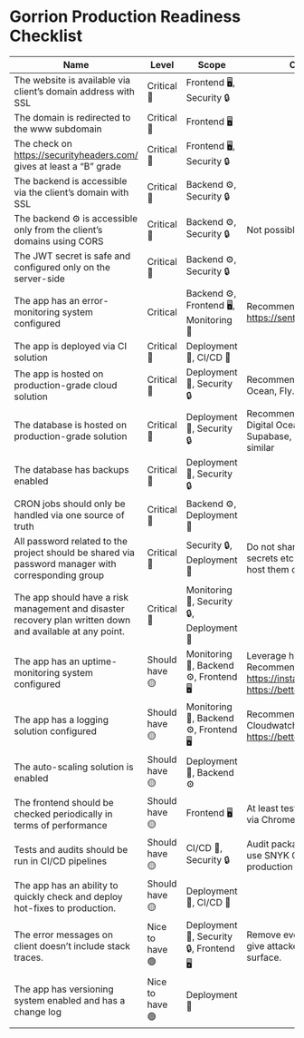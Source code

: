# Gorrion Production Readiness Checklist

|Name|Level|Scope|Comment
|--|--|--|--|
|The website is available via client’s domain address with SSL|Critical 🔴|Frontend 🖥, Security 🔒||
|The domain is redirected to the www subdomain|Critical 🔴|Frontend 🖥||
|The check on https://securityheaders.com/ gives at least a “B” grade|Critical 🔴|Frontend 🖥, Security 🔒||
|The backend is accessible via the client’s domain with SSL|Critical 🔴|Backend ⚙️, Security 🔒||
|The backend ⚙️ is accessible only from the client’s domains using CORS|Critical 🔴|Backend ⚙️, Security 🔒|Not possible with mobile apps|
|The JWT secret is safe and configured only on the server-side|Critical 🔴|Backend ⚙️, Security 🔒||
|The app has an error-monitoring system configured|Critical|Backend ⚙️, Frontend 🖥, Monitoring 👀|Recommended: https://sentry.io|
|The app is deployed via CI solution|Critical 🔴|Deployment 🚀, CI/CD 🤖||
|The app is hosted on production-grade cloud solution|Critical 🔴|Deployment 🚀, Security 🔒|Recommended: AWS, Digital Ocean, Fly.io|
|The database is hosted on production-grade solution|Critical 🔴|Deployment 🚀, Security 🔒|Recommended: AWS RDS, Digital Ocean Databases, Supabase, PlanetScale or similar|
|The database has backups enabled|Critical 🔴|Deployment 🚀, Security 🔒||
|CRON jobs should only be handled via one source of truth|Critical 🔴|Backend ⚙️, Deployment 🚀||
|All password related to the project should be shared via password manager with corresponding group|Critical 🔴|Security 🔒, Deployment 🚀|Do not share password, secrets etc. in messages nor host them on git|
|The app should have a risk management and disaster recovery plan written down and available at any point.|Critical 🔴|Monitoring 👀, Security 🔒, Deployment 🚀||
|The app has an uptime-monitoring system configured|Should have 🟡|Monitoring 👀, Backend ⚙️, Frontend 🖥|Leverage health checks. Recommended: https://instatus.com/ or https://betteruptime.com/|
|The app has a logging solution configured|Should have 🟡|Monitoring 👀, Backend ⚙️, Frontend 🖥|Recommended: AWS Cloudwatch or https://betterstack.com/logtail|
|The auto-scaling solution is enabled|Should have 🟡|Deployment 🚀, Backend ⚙️||
|The frontend should be checked periodically in terms of performance|Should have 🟡|Frontend 🖥|At least test Core Web Vitals via Chrome Lighthouse|
|Tests and audits should be run in CI/CD pipelines|Should have 🟡|CI/CD 🤖, Security 🔒|Audit packages to limit CVEs, use SNYK CLI to check production docker images|
|The app has an ability to quickly check and deploy hot-fixes to production.|Should have 🟡|Deployment 🚀, CI/CD 🤖||
|The error messages on client doesn’t include stack traces.|Nice to have 🟢|Deployment 🚀, Security 🔒, Frontend 🖥|Remove everything that can give attackers an attack surface.|
|The app has versioning system enabled and has a change log|Nice to have 🟢|Deployment 🚀||
